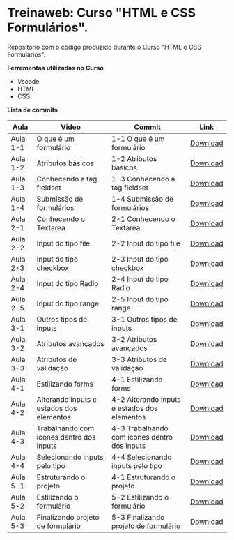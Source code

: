 # Treinaweb: Curso "HTML e CSS Formulários".

Repositório com o código produzido durante o Curso "HTML e CSS Formulários".

**Ferramentas utilizadas no Curso**

 - Vscode
 - HTML
 - CSS

**Lista de commits**

Aula | Video | Commit | Link
------ | ------ | ------ | ------
Aula 1-1| O que é um formulário| 1-1 O que é um formulário | [Download](https://github.com/treinaweb/html-e-css-formularios/archive/23d1505e14acb2a20c729e7b7d49ce20cffcc2aa.zip)
Aula 1-2 | Atributos básicos| 1-2 Atributos básicos | [Download](https://github.com/treinaweb/html-e-css-formularios/archive/a8aef39c4d75a280bbdee82896692146725a2b35.zip)
Aula 1-3 | Conhecendo a tag fieldset| 1-3 Conhecendo a tag fieldset | [Download](https://github.com/treinaweb/html-e-css-formularios/archive/752801a2f65323bb4b39ea666063472438f61514.zip)
Aula 1-4 | Submissão de formulários| 1-4 Submissão de formulários | [Download](https://github.com/treinaweb/html-e-css-formularios/archive/d39d783ce39c247a57a5416b9fc4b501e4c7f1d8.zip)
Aula 2-1 | Conhecendo o Textarea| 2-1 Conhecendo o Textarea | [Download](https://github.com/treinaweb/html-e-css-formularios/archive/5c569d31f924492fc08cd61214dce9729b1f7f7e.zip)
Aula 2-2 | Input do tipo file | 2-2 Input do tipo file | [Download](https://github.com/treinaweb/html-e-css-formularios/archive/a7917c63fde286f284f36052a845914885c55f9e.zip)
Aula 2-3 | Input do tipo checkbox| 2-3 Input do tipo checkbox | [Download](https://github.com/treinaweb/html-e-css-formularios/archive/6bfac92bedc8f4ff71a0be744b5d596ef0232f74.zip)
Aula 2-4 | Input do tipo Radio| 2-4 Input do tipo Radio | [Download](https://github.com/treinaweb/html-e-css-formularios/archive/15041c9defdcb30e44c0db7614e089d5ea02d365.zip)
Aula 2-5 | Input do tipo range| 2-5 Input do tipo range | [Download](https://github.com/treinaweb/html-e-css-formularios/archive/3708373221e8a809de6fa211cc0d116c980f947d.zip)
Aula 3-1 | Outros tipos de inputs| 3-1 Outros tipos de inputs | [Download](https://github.com/treinaweb/html-e-css-formularios/archive/6968af5a3cb6c58e88442a1b0afea7677cc59189.zip)
Aula 3-2 | Atributos avançados| 3-2 Atributos avançados | [Download](https://github.com/treinaweb/html-e-css-formularios/archive/680a8a912c018f49ab47020a21ce8c08976acd86.zip)
Aula 3-3 | Atributos de validação| 3-3 Atributos de validação | [Download](https://github.com/treinaweb/html-e-css-formularios/archive/ad514d77fd1b005cd19e02b9dfb294789a0fa5ad.zip)
Aula 4-1 | Estilizando forms| 4-1 Estilizando forms | [Download](https://github.com/treinaweb/html-e-css-formularios/archive/97b7bfb3aba91f1e5de9508fde3d77b584c4b43b.zip)
Aula 4-2 | Alterando inputs e estados dos elementos| 4-2 Alterando inputs e estados dos elementos | [Download](https://github.com/treinaweb/html-e-css-formularios/archive/ae0f4b3015e8499ccfa5c34abf91d32ccc3c831c.zip)
Aula 4-3 | Trabalhando com icones dentro dos inputs| 4-3 Trabalhando com icones dentro dos inputs | [Download](https://github.com/treinaweb/html-e-css-formularios/archive/74b1b97dceaf335d2ee7cd70e8a6bb7936e19690.zip)
Aula 4-4 | Selecionando inputs pelo tipo  | 4-4 Selecionando inputs pelo tipo | [Download](https://github.com/treinaweb/html-e-css-formularios/archive/93a2dd5657d91d2c43dda4457cfde5b3e4db2700.zip)
Aula 5-1 | Estruturando o projeto| 4-1 Estruturando o projeto | [Download](https://github.com/treinaweb/html-e-css-formularios/archive/e68c273f3eebdd8ca6ce5c82c30fb22bc7244c28.zip)
Aula 5-2 | Estilizando o formulário | 5-2 Estilizando o formulário | [Download](https://github.com/treinaweb/html-e-css-formularios/archive/68bb8887d044ce24f9b2302e355f1df643981853.zip)
Aula 5-3 | Finalizando projeto de formulário| 5-3 Finalizando projeto de formulário | [Download](https://github.com/treinaweb/html-e-css-formularios/archive/8d77f747ffa461cfa7260425b424cf6868e50746.zip)
